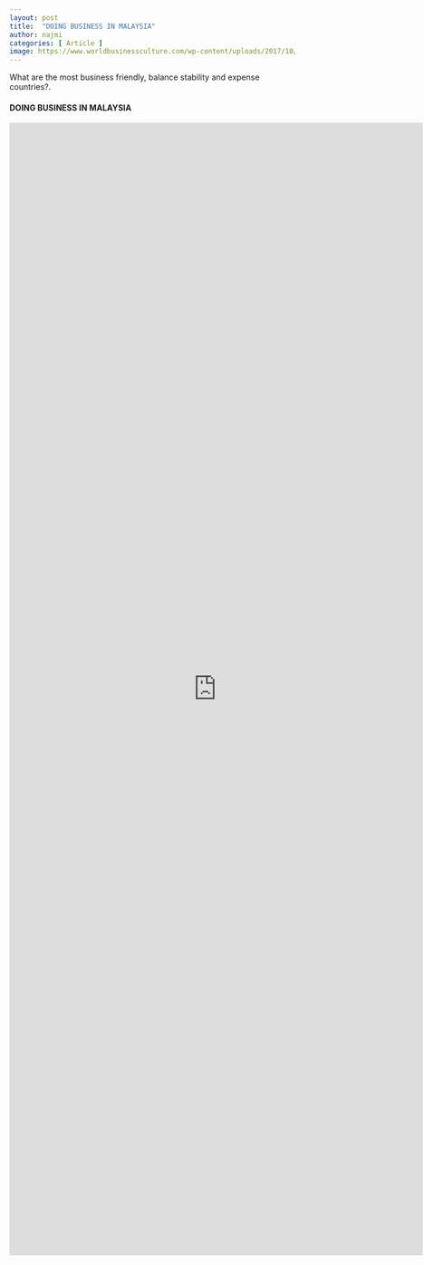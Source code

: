 ```yaml
---
layout: post
title:  "DOING BUSINESS IN MALAYSIA"
author: najmi
categories: [ Article ]
image: https://www.worldbusinessculture.com/wp-content/uploads/2017/10/malaysia-cover-crop.jpg
---
```


What are the most business friendly, balance stability and expense countries?.

#### DOING BUSINESS IN MALAYSIA

<iframe src="https://adb-viz2020.netlify.app/interactive.columnfivemedia.com/lucidworks/dark-data/index.html" style="width: 730px; height: 2000px; border: 0" />


#KitaJagaKita
#StatsMalaysia
#MyCensus2020
#DOSM
#BetterDataBetterLives
#DataAndaMasaDepanKita


------

